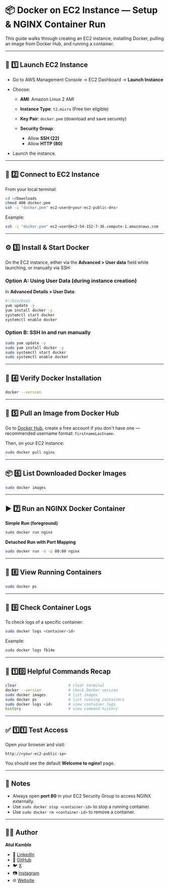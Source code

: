 # 📦 Docker on EC2 Instance — Setup & NGINX Container Run

This guide walks through creating an EC2 instance, installing Docker, pulling an image from Docker Hub, and running a container.

---

## 🚀 1️⃣ Launch EC2 Instance

* Go to AWS Management Console → EC2 Dashboard → **Launch Instance**
* Choose:

  * **AMI**: Amazon Linux 2 AMI
  * **Instance Type**: `t2.micro` (Free tier eligible)
  * **Key Pair**: `docker.pem` (download and save securely)
  * **Security Group**:

    * Allow **SSH (22)**
    * Allow **HTTP (80)**
* Launch the instance.

---

## 🔐 2️⃣ Connect to EC2 Instance

From your local terminal:

```bash
cd ~/Downloads
chmod 400 docker.pem
ssh -i "docker.pem" ec2-user@<your-ec2-public-dns>
```

Example:

```bash
ssh -i "docker.pem" ec2-user@ec2-54-152-7-36.compute-1.amazonaws.com
```

---

## ⚙️ 3️⃣ Install & Start Docker

On the EC2 instance, either via the **Advanced > User data** field while launching, or manually via SSH:

### Option A: Using User Data (during instance creation)

In **Advanced Details > User Data**:

```bash
#!/bin/bash
yum update -y
yum install docker -y
systemctl start docker
systemctl enable docker
```

### Option B: SSH in and run manually

```bash
sudo yum update -y
sudo yum install docker -y
sudo systemctl start docker
sudo systemctl enable docker
```

---

## 📜 4️⃣ Verify Docker Installation

```bash
docker --version
```

---

## 🐳 5️⃣ Pull an Image from Docker Hub

Go to [Docker Hub](https://hub.docker.com/), create a free account if you don't have one — recommended username format: `firstnameLastname`.

Then, on your EC2 instance:

```bash
sudo docker pull nginx
```

---

## 📦 6️⃣ List Downloaded Docker Images

```bash
sudo docker images
```

---

## ▶️ 7️⃣ Run an NGINX Docker Container

**Simple Run (foreground)**

```bash
sudo docker run nginx
```

**Detached Run with Port Mapping**

```bash
sudo docker run -d -p 80:80 nginx
```

---

## 📄 8️⃣ View Running Containers

```bash
sudo docker ps
```

---

## 📑 9️⃣ Check Container Logs

To check logs of a specific container:

```bash
sudo docker logs <container-id>
```

Example:

```bash
sudo docker logs fb14e
```

---

## 📖 1️⃣0️⃣ Helpful Commands Recap

```bash
clear                       # clear terminal
docker --version            # check Docker version
sudo docker images          # list images
sudo docker ps              # list running containers
sudo docker logs <id>       # view container logs
history                     # view command history
```

---

## ✅ 1️⃣1️⃣ Test Access

Open your browser and visit:

```
http://<your-ec2-public-ip>
```

You should see the default **Welcome to nginx!** page.

---

## 📓 Notes

* Always open **port 80** in your EC2 Security Group to access NGINX externally.
* Use `sudo docker stop <container-id>` to stop a running container.
* Use `sudo docker rm <container-id>` to remove a container.

---
## 👨‍💻 Author

**Atul Kamble**

- 💼 [LinkedIn](https://www.linkedin.com/in/atuljkamble)
- 🐙 [GitHub](https://github.com/atulkamble)
- 🐦 [X](https://x.com/Atul_Kamble)
- 📷 [Instagram](https://www.instagram.com/atuljkamble)
- 🌐 [Website](https://www.atulkamble.in)

